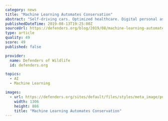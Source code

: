 ```yaml
---
category: news
title: "Machine Learning Automates Conservation"
abstract: "Self-driving cars. Optimized healthcare. Digital personal assistants that know your next purchase before you even make it. In the past decade, machine learning has revolutionized the way in which we interact with our world. As with any technology, its ..."
publishedDateTime: 2019-08-13T19:25:00Z
sourceUrl: https://defenders.org/blog/2019/08/machine-learning-automates-conservation
type: article
quality: 49
score: 49
published: false

provider:
  name: Defenders of Wildlife
  id: defenders.org

topics:
  - AI
  - Machine Learning

images:
  - url: https://defenders.org/sites/default/files/styles/meta_image/public/2019-08/machine_learning_automates_conservation.jpg?itok=Wvya5kIm
    width: 1306
    height: 886
    title: "Machine Learning Automates Conservation"
---
```

